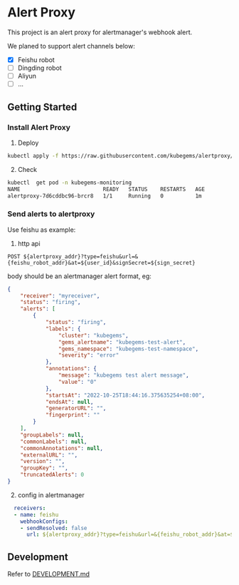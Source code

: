 # Alert Proxy

This project is an alert proxy for alertmanager's webhook alert.

We planed to support alert channels below:
- [x] Feishu robot
- [ ] Dingding robot
- [ ] Aliyun
- [ ] ...

## Getting Started

### Install Alert Proxy

1. Deploy
```bash
kubectl apply -f https://raw.githubusercontent.com/kubegems/alertproxy/main/bundle.yaml
```

2. Check
```bash
kubectl  get pod -n kubegems-monitoring
NAME                          READY   STATUS    RESTARTS   AGE
alertproxy-7d6cddbc96-brcr8   1/1     Running   0          1m
```

### Send alerts to alertproxy
Use feishu as example:
1. http api

`POST ${alertproxy_addr}?type=feishu&url=&{feishu_robot_addr}&at=${user_id}&signSecret=${sign_secret}`

body should be an alertmanager alert format, eg:
```json
{
    "receiver": "myreceiver",
    "status": "firing",
    "alerts": [
        {
            "status": "firing",
            "labels": {
                "cluster": "kubegems",
                "gems_alertname": "kubegems-test-alert",
                "gems_namespace": "kubegems-test-namespace",
                "severity": "error"
            },
            "annotations": {
                "message": "kubegems test alert message",
                "value": "0"
            },
            "startsAt": "2022-10-25T18:44:16.375635254+08:00",
            "endsAt": null,
            "generatorURL": "",
            "fingerprint": ""
        }
    ],
    "groupLabels": null,
    "commonLabels": null,
    "commonAnnotations": null,
    "externalURL": "",
    "version": "",
    "groupKey": "",
    "truncatedAlerts": 0
}
```

2. config in alertmanager

```yaml
  receivers:
  - name: feishu
    webhookConfigs:
    - sendResolved: false
      url: ${alertproxy_addr}?type=feishu&url=&{feishu_robot_addr}&at=${user_id}&signSecret=${sign_secret}
```

## Development

Refer to [DEVELOPMENT.md](DEVELOPMENT.md)
